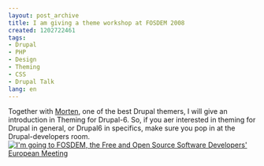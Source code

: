 ```yaml
---
layout: post_archive
title: I am giving a theme workshop at FOSDEM 2008
created: 1202722461
tags:
- Drupal
- PHP
- Design
- Theming
- CSS
- Drupal Talk
lang: en
---
```

Together with [Morten](http://morten.dk/), one of the best Drupal themers, I will give an introduction in Theming for Drupal-6. So, if you aer interested in theming for Drupal in general, or Drupal6 in specifics, make sure you pop in at the Drupal-developers room.[![I'm going to FOSDEM, the Free and Open Source Software Developers' European Meeting](http://www.fosdem.org/promo/going-to)](http://www.fosdem.org)

